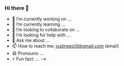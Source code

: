 ### Hi there 👋

- 🔭 I’m currently working on ... 
- 🌱 I’m currently learning ... 
- 👯 I’m looking to collaborate on ...
- 🤔 I’m looking for help with ...
- 💬 Ask me about ...
- 📫 How to reach me: justineezj0@gmail.com (email)
- 😄 Pronouns: ...
- ⚡ Fun fact: ...
-->
